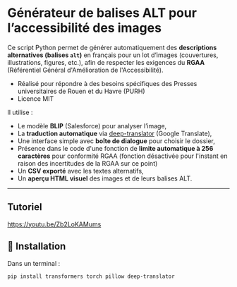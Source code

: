 # Générateur de balises ALT pour l’accessibilité des images

Ce script Python permet de générer automatiquement des **descriptions alternatives (balises `alt`)** en français pour un lot d’images (couvertures, illustrations, figures, etc.), afin de respecter les exigences du **RGAA** (Référentiel Général d'Amélioration de l'Accessibilité).

- Réalisé pour répondre à des besoins spécifiques des Presses universitaires de Rouen et du Havre (PURH)
- Licence MIT

Il utilise :
- Le modèle **BLIP** (Salesforce) pour analyser l’image,
- La **traduction automatique** via [deep-translator](https://pypi.org/project/deep-translator/) (Google Translate),
- Une interface simple avec **boîte de dialogue** pour choisir le dossier,
- Présence dans le code d'une fonction de **limite automatique à 256 caractères** pour conformité RGAA (fonction désactivée pour l'instant en raison des incertitudes de la RGAA sur ce point)
- Un **CSV exporté** avec les textes alternatifs,
- Un **aperçu HTML visuel** des images et de leurs balises ALT.

---

## Tutoriel
https://youtu.be/Zb2LoKAMums

## 🧰 Installation

Dans un terminal :

```bash
pip install transformers torch pillow deep-translator
